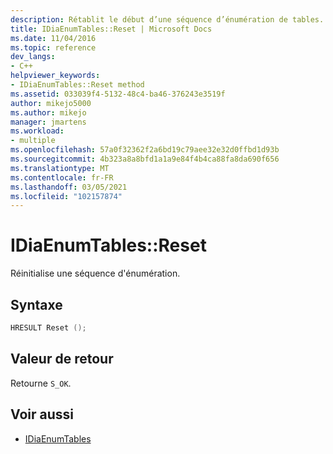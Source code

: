 ```yaml
---
description: Rétablit le début d’une séquence d’énumération de tables.
title: IDiaEnumTables::Reset | Microsoft Docs
ms.date: 11/04/2016
ms.topic: reference
dev_langs:
- C++
helpviewer_keywords:
- IDiaEnumTables::Reset method
ms.assetid: 033039f4-5132-48c4-ba46-376243e3519f
author: mikejo5000
ms.author: mikejo
manager: jmartens
ms.workload:
- multiple
ms.openlocfilehash: 57a0f32362f2a6bd19c79aee32e32d0ffbd1d93b
ms.sourcegitcommit: 4b323a8a8bfd1a1a9e84f4b4ca88fa8da690f656
ms.translationtype: MT
ms.contentlocale: fr-FR
ms.lasthandoff: 03/05/2021
ms.locfileid: "102157874"
---
```

# <a name="idiaenumtablesreset"></a>IDiaEnumTables::Reset
Réinitialise une séquence d'énumération.

## <a name="syntax"></a>Syntaxe

```C++
HRESULT Reset ();
```

## <a name="return-value"></a>Valeur de retour
 Retourne `S_OK`.

## <a name="see-also"></a>Voir aussi
- [IDiaEnumTables](../../debugger/debug-interface-access/idiaenumtables.md)

